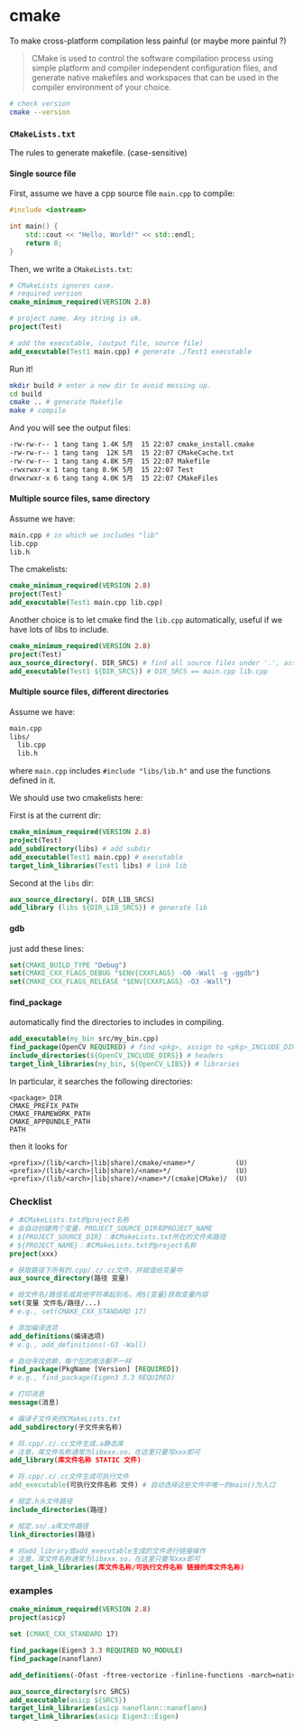 # cmake

To make cross-platform compilation less painful (or maybe more painful ?)

> CMake is used to control the software compilation process using simple platform and compiler independent configuration files, and generate native makefiles and workspaces that can be used in the compiler environment of your choice.

```bash
# check version
cmake --version
```



### `CMakeLists.txt`

The rules to generate makefile. (case-sensitive)

#### Single source file

First, assume we have a cpp source file `main.cpp` to compile:

```c++
#include <iostream>

int main() {
    std::cout << "Hello, World!" << std::endl;
    return 0;
}
```

Then, we write a `CMakeLists.txt`:

```cmake
# CMakeLists ignores case.
# required version
cmake_minimum_required(VERSION 2.8)

# project name. Any string is ok.
project(Test)

# add the executable, (output file, source file)
add_executable(Test1 main.cpp) # generate ./Test1 executable
```

Run it! 

```bash
mkdir build # enter a new dir to avoid messing up.
cd build
cmake .. # generate Makefile
make # compile
```

And you will see the output files:

```bash
-rw-rw-r-- 1 tang tang 1.4K 5月  15 22:07 cmake_install.cmake
-rw-rw-r-- 1 tang tang  12K 5月  15 22:07 CMakeCache.txt
-rw-rw-r-- 1 tang tang 4.8K 5月  15 22:07 Makefile
-rwxrwxr-x 1 tang tang 8.9K 5月  15 22:07 Test
drwxrwxr-x 6 tang tang 4.0K 5月  15 22:07 CMakeFiles
```



####  Multiple source files, same directory

Assume we have:

```bash
main.cpp # in which we includes "lib"
lib.cpp
lib.h
```

The cmakelists:

```cmake
cmake_minimum_required(VERSION 2.8)
project(Test)
add_executable(Test1 main.cpp lib.cpp)
```

Another choice is to let cmake find the `lib.cpp` automatically, useful if we have lots of libs to include.

```cmake
cmake_minimum_required(VERSION 2.8)
project(Test)
aux_source_directory(. DIR_SRCS) # find all source files under '.', assign to variable DIR_SRCS
add_executable(Test1 ${DIR_SRCS}) # DIR_SRCS == main.cpp lib.cpp
```



#### Multiple source files, different directories

Assume we have:

```bash
main.cpp
libs/
  lib.cpp
  lib.h
```

where `main.cpp` includes `#include "libs/lib.h"` and use the functions defined in it.

We should use two cmakelists here:

First is at the current dir:

```cmake
cmake_minimum_required(VERSION 2.8)
project(Test)
add_subdirectory(libs) # add subdir
add_executable(Test1 main.cpp) # executable
target_link_libraries(Test1 libs) # link lib
```

Second at the `libs` dir:

```cmake
aux_source_directory(. DIR_LIB_SRCS)
add_library (libs ${DIR_LIB_SRCS}) # generate lib
```



#### gdb

just add these lines:

```cmake
set(CMAKE_BUILD_TYPE "Debug")
set(CMAKE_CXX_FLAGS_DEBUG "$ENV{CXXFLAGS} -O0 -Wall -g -ggdb")
set(CMAKE_CXX_FLAGS_RELEASE "$ENV{CXXFLAGS} -O3 -Wall")
```



#### find_package

automatically find the directories to includes in compiling.

```cmake
add_executable(my_bin src/my_bin.cpp)
find_package(OpenCV REQUIRED) # find <pkg>, assign to <pkg>_INCLUDE_DIRS
include_directories(${OpenCV_INCLUDE_DIRS}) # headers
target_link_libraries(my_bin, ${OpenCV_LIBS}) # libraries
```

In particular, it searches the following directories:

```
<package>_DIR
CMAKE_PREFIX_PATH
CMAKE_FRAMEWORK_PATH
CMAKE_APPBUNDLE_PATH
PATH
```

then it looks for

```
<prefix>/(lib/<arch>|lib|share)/cmake/<name>*/          (U)
<prefix>/(lib/<arch>|lib|share)/<name>*/                (U)
<prefix>/(lib/<arch>|lib|share)/<name>*/(cmake|CMake)/  (U)
```





### Checklist

```cmake
# 本CMakeLists.txt的project名称
# 会自动创建两个变量，PROJECT_SOURCE_DIR和PROJECT_NAME
# ${PROJECT_SOURCE_DIR}：本CMakeLists.txt所在的文件夹路径
# ${PROJECT_NAME}：本CMakeLists.txt的project名称
project(xxx)

# 获取路径下所有的.cpp/.c/.cc文件，并赋值给变量中
aux_source_directory(路径 变量)

# 给文件名/路径名或其他字符串起别名，用${变量}获取变量内容
set(变量 文件名/路径/...)
# e.g., set(CMAKE_CXX_STANDARD 17)

# 添加编译选项
add_definitions(编译选项)
# e.g., add_definitions(-O3 -Wall)

# 自动寻找依赖，每个包的用法都不一样
find_package(PkgName [Version] [REQUIRED])
# e.g., find_package(Eigen3 3.3 REQUIRED)

# 打印消息
message(消息)

# 编译子文件夹的CMakeLists.txt
add_subdirectory(子文件夹名称)

# 将.cpp/.c/.cc文件生成.a静态库
# 注意，库文件名称通常为libxxx.so，在这里只要写xxx即可
add_library(库文件名称 STATIC 文件)

# 将.cpp/.c/.cc文件生成可执行文件
add_executable(可执行文件名称 文件) # 自动选择这些文件中唯一的main()为入口

# 规定.h头文件路径
include_directories(路径)

# 规定.so/.a库文件路径
link_directories(路径)

# 对add_library或add_executable生成的文件进行链接操作
# 注意，库文件名称通常为libxxx.so，在这里只要写xxx即可
target_link_libraries(库文件名称/可执行文件名称 链接的库文件名称)
```



### examples

```cmake
cmake_minimum_required(VERSION 2.8)
project(asicp)

set (CMAKE_CXX_STANDARD 17)

find_package(Eigen3 3.3 REQUIRED NO_MODULE)
find_package(nanoflann)

add_definitions(-Ofast -ftree-vectorize -finline-functions -march=native -flto)

aux_source_directory(src SRCS)
add_executable(asicp ${SRCS})
target_link_libraries(asicp nanoflann::nanoflann)
target_link_libraries(asicp Eigen3::Eigen)

```

